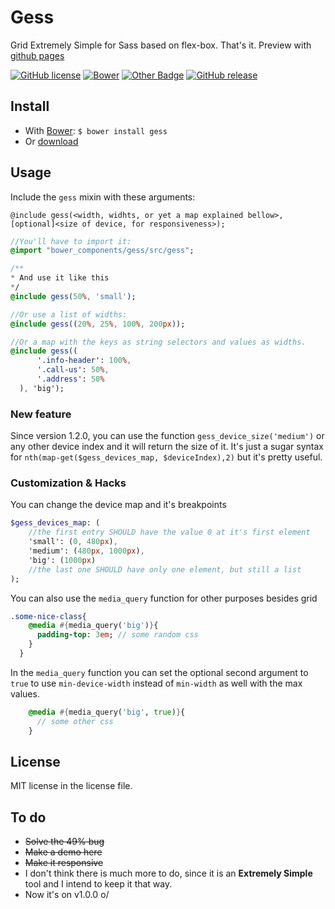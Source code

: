 # Gess
Grid Extremely Simple for Sass based on flex-box. That's it. Preview with [github pages](http://graciano.github.io/gess/)

[![GitHub license](https://img.shields.io/github/license/graciano/gess.svg)](https://github.com/graciano/gess/blob/master/LICENSE)
[![Bower](https://img.shields.io/bower/v/gess.svg)](https://graciano.github.io/gess/)
[![Other Badge](https://img.shields.io/badge/much%20badge-many%20fun-yellow.svg)](https://graciano.github.io/gess/)
[![GitHub release](https://img.shields.io/github/release/graciano/gess.svg)](https://github.com/graciano/gess/releases)


## Install

 - With [Bower](http://bower.io/ "Font-end dependency manager"): `$ bower install gess`
 - Or [download](https://github.com/graciano/gess/archive/master.zip)

## Usage

Include the `gess` mixin with these arguments:

`@include gess(<width, widhts, or yet a map explained bellow>, [optional]<size of device, for responsiveness>);`

```Sass
//You'll have to import it:
@import "bower_components/gess/src/gess";

/**
* And use it like this
*/
@include gess(50%, 'small');

//Or use a list of widths:
@include gess((20%, 25%, 100%, 200px));

//Or a map with the keys as string selectors and values as widths.
@include gess((
      '.info-header': 100%,
      '.call-us': 50%,
      '.address': 50%
  ), 'big');
  ```

### New feature
  Since version 1.2.0, you can use the function `gess_device_size('medium')` or any other device index and it will return the size of it. It's just a sugar syntax for `nth(map-get($gess_devices_map, $deviceIndex),2)` but it's pretty useful.

### Customization & Hacks
You can change the device map and it's breakpoints
```Sass
$gess_devices_map: (
    //the first entry SHOULD have the value 0 at it's first element
    'small': (0, 480px), 
    'medium': (480px, 1000px),
    'big': (1000px)
    //the last one SHOULD have only one element, but still a list
);
```
You can also use the `media_query` function for other purposes besides grid
```sass
.some-nice-class{
    @media #{media_query('big')}{
      padding-top: 3em; // some random css
    }
  }
```
In the `media_query` function you can set the optional second argument to `true` to use `min-device-width` instead of `min-width` as well with the max values.
```sass
    @media #{media_query('big', true)}{
      // some other css
    }
```

## License

MIT license in the license file.

## To do

 - ~~Solve the 49% bug~~
 - ~~Make a demo here~~
 - ~~Make it responsive~~
 - I don't think there is much more to do, since it is an **Extremely Simple** tool and I intend to keep it that way.
 - Now it's on v1.0.0 o/
